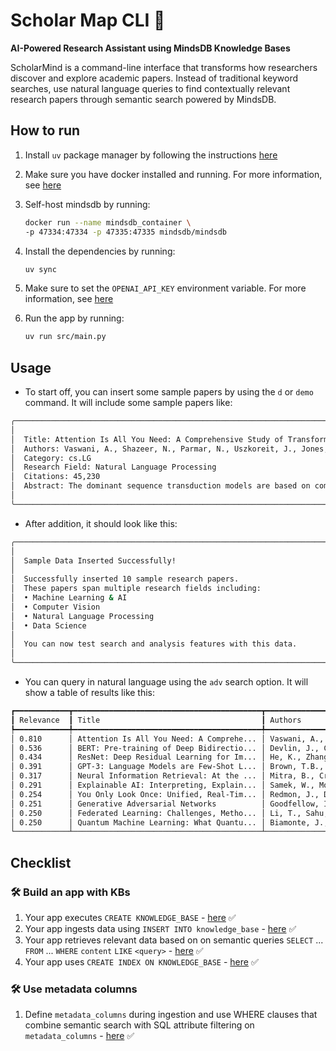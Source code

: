 # Scholar Map CLI 🧠

**AI-Powered Research Assistant using MindsDB Knowledge Bases**

ScholarMind is a command-line interface that transforms how researchers discover and explore academic papers. Instead of traditional keyword searches, use natural language queries to find contextually relevant research papers through semantic search powered by MindsDB.

## How to run

1. Install `uv` package manager by following the instructions [here](https://docs.astral.sh/uv/getting-started/installation/)

2. Make sure you have docker installed and running. For more information, see [here](https://docs.docker.com/get-docker/)

3. Self-host mindsdb by running:
    ```bash
    docker run --name mindsdb_container \
    -p 47334:47334 -p 47335:47335 mindsdb/mindsdb
    ```

4. Install the dependencies by running:
    ```bash
    uv sync
    ```

5. Make sure to set the `OPENAI_API_KEY` environment variable. For more information, see [here](https://platform.openai.com/docs/api-reference/introduction)

6. Run the app by running:
    ```bash
    uv run src/main.py
    ```

## Usage

- To start off, you can insert some sample papers by using the `d` or `demo` command. It will include some sample papers like:

```bash
╭─────────────────────────────────────────────────────────────────────────────────── Sample Paper 1 ───────────────────────────────────────────────────────────────────────────────────╮
│                                                                                                                                                                                      │
│  Title: Attention Is All You Need: A Comprehensive Study of Transformer Architecture                                                                                                 │
│  Authors: Vaswani, A., Shazeer, N., Parmar, N., Uszkoreit, J., Jones, L., Gomez, A.N., Kai...                                                                                        │
│  Category: cs.LG                                                                                                                                                                     │
│  Research Field: Natural Language Processing                                                                                                                                         │
│  Citations: 45,230                                                                                                                                                                   │
│  Abstract: The dominant sequence transduction models are based on complex recurrent or convolutional neural networks that include an encoder and a decoder. The b...                 │
│                                                                                                                                                                                      │
╰──────────────────────────────────────────────────────────────────────────────────────────────────────────────────────────────────────────────────────────────────────────────────────╯
```

- After addition, it should look like this:

```bash
╭───────────────────────────────────────────────────────────────────────────────── Operation Complete ─────────────────────────────────────────────────────────────────────────────────╮
│                                                                                                                                                                                      │
│  Sample Data Inserted Successfully!                                                                                                                                                  │
│                                                                                                                                                                                      │
│  Successfully inserted 10 sample research papers.                                                                                                                                    │
│  These papers span multiple research fields including:                                                                                                                               │
│  • Machine Learning & AI                                                                                                                                                             │
│  • Computer Vision                                                                                                                                                                   │
│  • Natural Language Processing                                                                                                                                                       │
│  • Data Science                                                                                                                                                                      │
│                                                                                                                                                                                      │
│  You can now test search and analysis features with this data.                                                                                                                       │
│                                                                                                                                                                                      │
╰──────────────────────────────────────────────────────────────────────────────────────────────────────────────────────────────────────────────────────────────────────────────────────╯
```

- You can query in natural language using the `adv` search option. It will show a table of results like this:

```bash
┏━━━━━━━━━━━━┳━━━━━━━━━━━━━━━━━━━━━━━━━━━━━━━━━━━━━━━━━━┳━━━━━━━━━━━━━━━━━━━━━━━━━━━┳━━━━━━━━━━━━━━━━━━━━━━┳━━━━━━━━━━━━┓
┃ Relevance  ┃ Title                                    ┃ Authors                   ┃ Field                ┃ Category   ┃
┡━━━━━━━━━━━━╇━━━━━━━━━━━━━━━━━━━━━━━━━━━━━━━━━━━━━━━━━━╇━━━━━━━━━━━━━━━━━━━━━━━━━━━╇━━━━━━━━━━━━━━━━━━━━━━╇━━━━━━━━━━━━┩
│ 0.810      │ Attention Is All You Need: A Comprehe... │ Vaswani, A., Shazeer, ... │ Natural Language ... │ cs.LG      │
│ 0.536      │ BERT: Pre-training of Deep Bidirectio... │ Devlin, J., Chang, M.W... │ Natural Language ... │ cs.CL      │
│ 0.434      │ ResNet: Deep Residual Learning for Im... │ He, K., Zhang, X., Ren... │ Computer Vision      │ cs.CV      │
│ 0.391      │ GPT-3: Language Models are Few-Shot L... │ Brown, T.B., Mann, B.,... │ Natural Language ... │ cs.CL      │
│ 0.317      │ Neural Information Retrieval: At the ... │ Mitra, B., Craswell, N.   │ Artificial Intell... │ cs.IR      │
│ 0.291      │ Explainable AI: Interpreting, Explain... │ Samek, W., Montavon, G... │ Artificial Intell... │ cs.AI      │
│ 0.254      │ You Only Look Once: Unified, Real-Tim... │ Redmon, J., Divvala, S... │ Computer Vision      │ cs.CV      │
│ 0.251      │ Generative Adversarial Networks          │ Goodfellow, I., Pouget... │ Machine Learning     │ cs.LG      │
│ 0.250      │ Federated Learning: Challenges, Metho... │ Li, T., Sahu, A.K., Ta... │ Machine Learning     │ cs.LG      │
│ 0.250      │ Quantum Machine Learning: What Quantu... │ Biamonte, J., Wittek, ... │ Data Science         │ physics    │
└────────────┴──────────────────────────────────────────┴───────────────────────────┴──────────────────────┴────────────┘
```

## Checklist

### 🛠️ Build an app with KBs

1. Your app executes `CREATE KNOWLEDGE_BASE` - [here](https://github.com/ChiragAgg5k/scholar-map/blob/9dc1420c07d0231c9f039f09e8eb681fff5dc5d3/src/mindsdb_manager.py#L78) ✅
2.  Your app ingests data using `INSERT INTO knowledge_base` - [here](https://github.com/ChiragAgg5k/scholar-map/blob/9dc1420c07d0231c9f039f09e8eb681fff5dc5d3/src/mindsdb_manager.py#L161) ✅
3. Your app retrieves relevant data based on on semantic queries `SELECT` ... `FROM` ... `WHERE` `content` `LIKE` `<query>` - [here](https://github.com/ChiragAgg5k/scholar-map/blob/9dc1420c07d0231c9f039f09e8eb681fff5dc5d3/src/mindsdb_manager.py#L253) ✅
4. Your app uses `CREATE INDEX ON KNOWLEDGE_BASE` - [here](https://github.com/ChiragAgg5k/scholar-map/blob/9dc1420c07d0231c9f039f09e8eb681fff5dc5d3/src/mindsdb_manager.py#L116) ✅

### 🛠️ Use metadata columns

1. Define `metadata_columns` during ingestion and use WHERE clauses that combine semantic search with SQL attribute filtering on `metadata_columns` - [here](https://github.com/ChiragAgg5k/scholar-map/blob/9dc1420c07d0231c9f039f09e8eb681fff5dc5d3/src/mindsdb_manager.py#L90) ✅